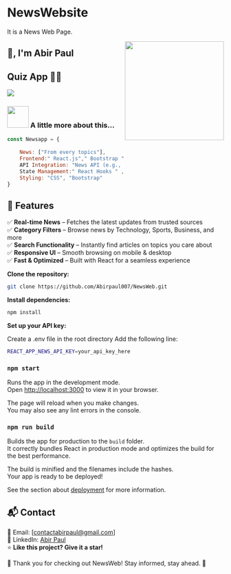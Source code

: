 # NewsWebsite
It is a News Web Page.

<img align='right' src="https://media3.giphy.com/media/v1.Y2lkPTc5MGI3NjExY291MW56Mm1ia2htem56Z3R3bTg4a2YwM3A4anhuNHQyNTZnbjEzaSZlcD12MV9pbnRlcm5hbF9naWZfYnlfaWQmY3Q9Zw/WGOJW5nyCY1pnvZcAs/giphy.gif" width="230">

## 🙏, I'm Abir Paul 
## Quiz App 👨‍💻


[![](https://img.shields.io/badge/Gmail-contactabirpaul%40gmail.com-red)](mailto:contactabirpaul@gmail.com)


### <img src="https://media.giphy.com/media/VgCDAzcKvsR6OM0uWg/giphy.gif" width="50"> A little more about this...  

```javascript
const Newsapp = {
   
    News: ["From every topics"],
    Frontend:" React.js"," Bootstrap ", 
    API Integration: "News API (e.g., NewsAPI.org)",
    State Management:" React Hooks " ,
    Styling: "CSS", "Bootstrap"  
}
```
## 🚀 Features  

✅ **Real-time News** – Fetches the latest updates from trusted sources  
✅ **Category Filters** – Browse news by Technology, Sports, Business, and more  
✅ **Search Functionality** – Instantly find articles on topics you care about  
✅ **Responsive UI** – Smooth browsing on mobile & desktop  
✅ **Fast & Optimized** – Built with React for a seamless experience  

**Clone the repository:**  
   ```bash
   git clone https://github.com/Abirpaul007/NewsWeb.git
```
**Install dependencies:**

  ```bash
npm install
```

**Set up your API key:**

Create a .env file in the root directory
Add the following line:
```bash
REACT_APP_NEWS_API_KEY=your_api_key_here
```

### `npm start`

Runs the app in the development mode.\
Open [http://localhost:3000](http://localhost:3000) to view it in your browser.

The page will reload when you make changes.\
You may also see any lint errors in the console.

### `npm run build`

Builds the app for production to the `build` folder.\
It correctly bundles React in production mode and optimizes the build for the best performance.

The build is minified and the filenames include the hashes.\
Your app is ready to be deployed!

See the section about [deployment](https://facebook.github.io/create-react-app/docs/deployment) for more information.

## 📬 Contact  

📧 Email: [contactabirpaul@gmail.com]  
💼 LinkedIn: [Abir Paul](https://www.linkedin.com/in/abir-paul-1b6773249/)  
⭐ **Like this project? Give it a star!**  




🌟 Thank you for checking out NewsWeb! Stay informed, stay ahead. 🌟
